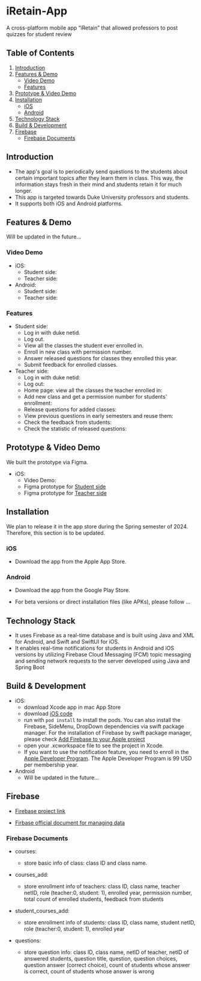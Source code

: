 # iRetain-App
A cross-platform mobile app “iRetain” that allowed professors to post quizzes for student review

## Table of Contents
1. [Introduction](#introduction)
2. [Features & Demo](#features--demo)
   - [Video Demo](#video-demo)
   - [Features](#features)
3. [Prototype & Video Demo](#prototype--video-demo)
4. [Installation](#installation)
   - [iOS](#ios)
   - [Android](#android)
5. [Technology Stack](#technology-stack)
6. [Build & Development](#build--development)
7. [Firebase](#firebase)
   - [Firebase Documents](#firebase-documents)

## Introduction

- The app's goal is to periodically send questions to the students about certain important topics after they learn them in class. This way, the information stays fresh in their mind and students retain it for much longer.
- This app is targeted towards Duke University professors and students.
- It supports both iOS and Android platforms.

## Features & Demo
Will be updated in the future...

### Video Demo
- iOS:
  - Student side:
  - Teacher side:
- Android:
  - Student side:
  - Teacher side:

### Features
- Student side:
  - Log in with duke netid.
  - Log out.
  - View all the classes the student ever enrolled in.
  - Enroll in new class with permission number.
  - Answer released questions for classes they enrolled this year.
  - Submit feedback for enrolled classes.
- Teacher side:
  - Log in with duke netid:
  - Log out:
  - Home page: view all the classes the teacher enrolled in:
  - Add new class and get a permission number for students' enrollment:
  - Release questions for added classes:
  - View previous questions in early semesters and reuse them:
  - Check the feedback from students:
  - Check the statistic of released questions:
  

## Prototype & Video Demo
We built the prototype via Figma.
- iOS:
  - Video Demo: 
  - Figma prototype for [Student side](https://www.figma.com/file/pKnh4sojIYBgg5ieAkLPhC/iRetain-App-0?type=design&node-id=0%3A1&mode=design&t=Pv6U3MUn34HR94jG-1)
  - Figma prototype for [Teacher side](https://www.figma.com/file/qCpTMNDFPCnBDE2SyO13sn/iRetain-App-1?type=design&node-id=0%3A1&mode=design&t=3WqsBbikyEgFKmmg-1)


## Installation
We plan to release it in the app store during the Spring semester of 2024. Therefore, this section is to be updated.

### iOS
- Download the app from the Apple App Store.

### Android
- Download the app from the Google Play Store.

- For beta versions or direct installation files (like APKs), please follow ...

## Technology Stack

- It uses Firebase as a real-time database and is built using Java and XML for Android, and Swift and SwiftUI for iOS.
- It enables real-time notifications for students in Android and iOS versions by utilizing Firebase Cloud Messaging (FCM) topic messaging and sending network requests to the server developed using Java and Spring Boot

## Build & Development
- iOS:
  - download Xcode app in mac App Store
  - download [iOS code](https://github.com/CaoRui0910/iRetain-App/tree/main/iOS)
  - run with `pod install` to install the pods. You can also install the Firebase, SideMenu, DropDown dependencies via swift package manager. For the installation of Firebase by swift package manager, please check [Add Firebase to your Apple project](https://firebase.google.com/docs/ios/setup#add-sdks)
  - open your .xcworkspace file to see the project in Xcode.
  - If you want to use the notification feature, you need to enroll in the [Apple Developer Program](https://developer.apple.com/programs/enroll/). The Apple Developer Program is 99 USD per membership year.
- Android
  - Will be updated in the future...

## Firebase
- [Firebase project link](https://console.firebase.google.com/project/nudge-ce02c/overview)

- [Firbase official document for managing data](https://firebase.google.com/docs/firestore/manage-data/add-data)


### Firebase Documents

- courses:
  - store basic info of class: class ID and class name.

- courses_add:
  - store enrollment info of teachers: class ID, class name, teacher netID, role (teacher:0, student: 1), enrolled year, permission number, total count of enrolled students, feedback from students

- student_courses_add:
  - store enrollment info of students: class ID, class name, student netID, role (teacher:0, student: 1), enrolled year

- questions:
  - store question info: class ID, class name, netID of teacher, netID of answered students, question title, question, question choices, question answer (correct choice), count of students whose answer is correct, count of students whose answer is wrong
